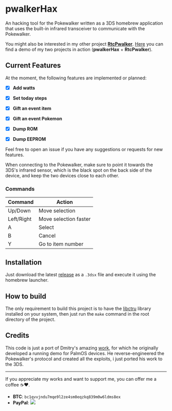 # pwalkerHax

An hacking tool for the Pokewalker written as a 3DS homebrew application that uses the built-in infrared transceiver to communicate with the Pokewalker.

You might also be interested in my other project [**RtcPwalker**](https://github.com/francesco265/RtcPwalker).
[Here](https://youtu.be/f6f8RSxqG20) you can find a demo of my two projects in action (**pwalkerHax** + **RtcPwalker**).


## Current Features

At the moment, the following features are implemented or planned:
- [x] **Add watts**
- [x] **Set today steps**
- [x] **Gift an event item**
- [x] **Gift an event Pokemon**
- [x] **Dump ROM**
- [x] **Dump EEPROM**


Feel free to open an issue if you have any suggestions or requests for new features.

When connecting to the Pokewalker, make sure to point it towards the 3DS's infrared sensor, which is the black spot on the back side of the device, and keep the two devices close to each other.

### Commands

| Command    | Action                |
|------------|-----------------------|
| Up/Down    | Move selection        |
| Left/Right | Move selection faster |
| A          | Select                |
| B          | Cancel                |
| Y          | Go to item number     |

## Installation

Just download the latest [release](https://github.com/francesco265/pwalkerHax/releases) as a `.3dsx` file and execute it using the homebrew launcher.

## How to build

The only requirement to build this project is to have the [libctru](https://github.com/devkitPro/libctru) library installed on your system, then just run the `make` command in the root directory of the project.

## Credits

This code is just a port of Dmitry's amazing [work](https://dmitry.gr/?r=05.Projects&proj=28.%20pokewalker), for which he originally developed a running demo for PalmOS devices. He reverse-engineered the Pokewalker's protocol and created all the exploits, i just ported his work to the 3DS.

---
If you appreciate my works and want to support me, you can offer me a coffee :coffee::heart:.

- **BTC**: `bc1qvvjndu7mqe9l2ze4sm0eqzkq839m0w6ldms8ex`
- **PayPal**: [![](https://www.paypalobjects.com/en_US/i/btn/btn_donate_LG.gif)](https://www.paypal.com/cgi-bin/webscr?cmd=_s-xclick&hosted_button_id=AAZDH3SM7T9P6)
